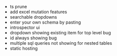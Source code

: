 - ts prune
- add excel mutation features
- searchable dropdowns
- enter your own schema by pasting
- introspector ui
- dropdown showing existing item for top level bug
- id always showing bug
- multiple sql queries not showing for nested tables
- static hosting